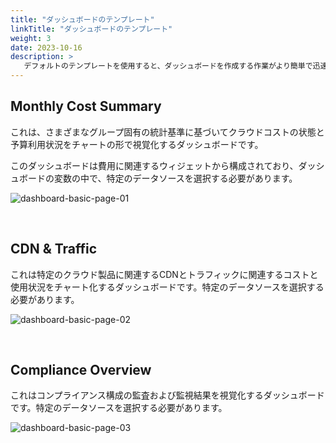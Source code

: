 ```yaml
---
title: "ダッシュボードのテンプレート"
linkTitle: "ダッシュボードのテンプレート"
weight: 3
date: 2023-10-16
description: >
   デフォルトのテンプレートを使用すると、ダッシュボードを作成する作業がより簡単で迅速に行えます。
---
```



## Monthly Cost Summary

これは、さまざまなグループ固有の統計基準に基づいてクラウドコストの状態と予算利用状況をチャートの形で視覚化するダッシュボードです。

このダッシュボードは費用に関連するウィジェットから構成されており、ダッシュボードの変数の中で、特定のデータソースを選択する必要があります。

![dashboard-basic-page-01](/ja/docs/guides/dashboards/dashboard-img/dashboard-basic-page-01.png)

<br>

## CDN & Traffic

これは特定のクラウド製品に関連するCDNとトラフィックに関連するコストと使用状況をチャート化するダッシュボードです。特定のデータソースを選択する必要があります。

![dashboard-basic-page-02](/ja/docs/guides/dashboards/dashboard-img/dashboard-basic-page-02.png)

<br>

## Compliance Overview

これはコンプライアンス構成の監査および監視結果を視覚化するダッシュボードです。特定のデータソースを選択する必要があります。

![dashboard-basic-page-03](/ja/docs/guides/dashboards/dashboard-img/dashboard-basic-page-03.png)
